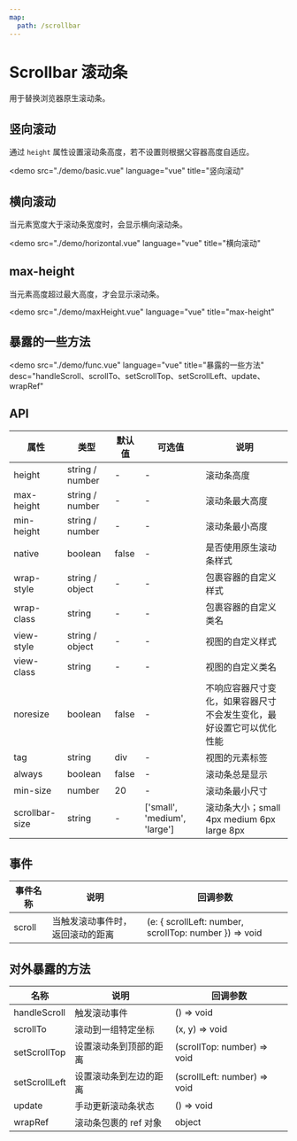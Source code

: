 ```yaml
---
map:
  path: /scrollbar
---
```


# Scrollbar 滚动条

用于替换浏览器原生滚动条。

## 竖向滚动

通过 `height` 属性设置滚动条高度，若不设置则根据父容器高度自适应。

<demo src="./demo/basic.vue"
  language="vue"
  title="竖向滚动"
  >
</demo>

## 横向滚动

当元素宽度大于滚动条宽度时，会显示横向滚动条。

<demo src="./demo/horizontal.vue"
  language="vue"
  title="横向滚动"
  >
</demo>

## max-height

当元素高度超过最大高度，才会显示滚动条。

<demo src="./demo/maxHeight.vue"
  language="vue"
  title="max-height"
  >
</demo>

## 暴露的一些方法

<demo src="./demo/func.vue"
  language="vue"
  title="暴露的一些方法"
  desc="handleScroll、scrollTo、setScrollTop、setScrollLeft、update、wrapRef"
  >
</demo>

## API

| 属性               | 类型                                                      | 默认值  | 可选值 | 说明                     |
| ------------------ | --------------------------------------------------------- | ------- | ------ | ------------------------ |
| height      | string / number                                              | -  |  -    |  滚动条高度 |
| max-height      | string / number                                              | -  |  -    |  滚动条最大高度 |
| min-height      | string / number                                              | -  |  -    |  滚动条最小高度 |
| native      | boolean                                              | false  |  -    |  是否使用原生滚动条样式 |
| wrap-style      | string / object                                            | -  |  -    |  包裹容器的自定义样式 |
| wrap-class      | string                                              | -  |  -    |  包裹容器的自定义类名 |
| view-style      | string / object                                             | -  |  -    |  视图的自定义样式 |
| view-class      | string                                             | -  |  -    |  视图的自定义类名 |
| noresize     | boolean                                             | false  |  -    |  不响应容器尺寸变化，如果容器尺寸不会发生变化，最好设置它可以优化性能 |
| tag      | string                                             | div  |  -    |  视图的元素标签 |
| always     | boolean                                             | false  |  -    |  滚动条总是显示 |
| min-size     | number                                             | 20  |  -    |  滚动条最小尺寸 |
| scrollbar-size     | string                                             | -  |  ['small', 'medium', 'large']    |  滚动条大小；small 4px medium 6px large 8px |

## 事件

| 事件名称 | 说明                                 | 回调参数    |
| -------- | ------------------------------------ | ----------- |
| scroll   | 当触发滚动事件时，返回滚动的距离 | (e: { scrollLeft: number, scrollTop: number }) => void |

## 对外暴露的方法

| 名称 | 说明                                 | 回调参数    |
| -------- | ------------------------------------ | ----------- |
| handleScroll   | 触发滚动事件 | () => void |
| scrollTo   | 滚动到一组特定坐标 | (x, y) => void |
| setScrollTop   | 设置滚动条到顶部的距离 | (scrollTop: number) => void |
| setScrollLeft   | 设置滚动条到左边的距离 | (scrollLeft: number) => void |
| update   | 手动更新滚动条状态 | () => void |
| wrapRef   | 滚动条包裹的 ref 对象 | object |

